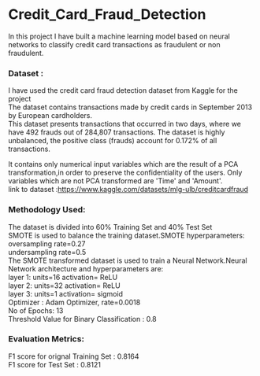 # Credit_Card_Fraud_Detection
In this project I have built a machine learning model based on neural networks to classify credit card transactions as fraudulent or non fraudulent.
### Dataset :
 I have used the credit card fraud detection dataset from Kaggle for the project\
 The dataset contains transactions made by credit cards in September 2013 by European cardholders.\
 This dataset presents transactions that occurred in two days, where we have 492 frauds out of 284,807 transactions. The dataset is highly unbalanced, the positive 
 class (frauds) account for 0.172% of all transactions\.

 It contains only numerical input variables which are the result of a PCA transformation,in order to preserve the confidentiality of the users. Only variables which are not PCA transformed are 'Time' and 'Amount'.\
 link to dataset :https://www.kaggle.com/datasets/mlg-ulb/creditcardfraud

### Methodology Used:
  The dataset is divided into 60% Training Set and 40% Test Set\
  SMOTE is used to balance the training dataset.SMOTE hyperparameters:\
   oversampling rate=0.27\
   undersampling rate=0.5\
  The SMOTE transformed dataset is used to train a Neural Network.Neural Network architecture and hyperparameters are:\
   layer 1: units=16 activation= ReLU \
   layer 2: units=32 activation= ReLU\
   layer 3: units=1 activation= sigmoid\
   Optimizer : Adam Optimizer, rate=0.0018\
   No of Epochs: 13\
   Threshold Value for Binary Classification : 0.8
### Evaluation Metrics:
  F1 score for orignal Training Set : 0.8164\
  F1 score for Test Set             : 0.8121
